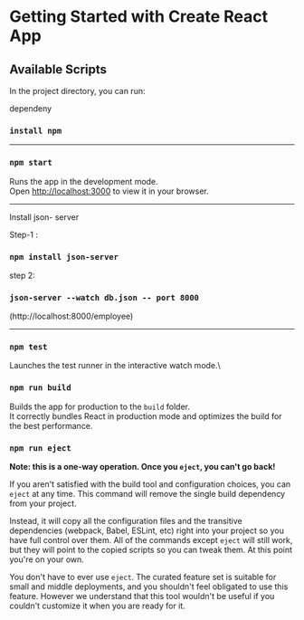 # Getting Started with Create React App

## Available Scripts

In the project directory, you can run:


dependeny 
### `install npm`     

********************************************************************************************************************

### `npm start`

Runs the app in the development mode.\
Open [http://localhost:3000](http://localhost:3000) to view it in your browser.

********************************************************************************************************************
Install json- server

Step-1 :  

### `npm install json-server`

step 2:
### `json-server --watch db.json -- port 8000`
(http://localhost:8000/employee)

********************************************************************************************************************
### `npm test`

Launches the test runner in the interactive watch mode.\

### `npm run build`

Builds the app for production to the `build` folder.\
It correctly bundles React in production mode and optimizes the build for the best performance.

### `npm run eject`

**Note: this is a one-way operation. Once you `eject`, you can't go back!**

If you aren't satisfied with the build tool and configuration choices, you can `eject` at any time. This command will remove the single build dependency from your project.

Instead, it will copy all the configuration files and the transitive dependencies (webpack, Babel, ESLint, etc) right into your project so you have full control over them. All of the commands except `eject` will still work, but they will point to the copied scripts so you can tweak them. At this point you're on your own.

You don't have to ever use `eject`. The curated feature set is suitable for small and middle deployments, and you shouldn't feel obligated to use this feature. However we understand that this tool wouldn't be useful if you couldn't customize it when you are ready for it.
